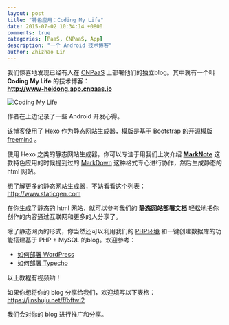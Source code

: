 ```yaml
---
layout: post
title: "特色应用：Coding My Life"
date: 2015-07-02 10:34:14 +0800
comments: true
categories: [PaaS, CNPaaS, App]
description: "一个 Android 技术博客"
author: Zhizhao Lin
---
```


我们惊喜地发现已经有人在 [CNPaaS] 上部署他们的独立blog。其中就有一个叫 **Coding My Life** 的技术博客：  
**<http://www-heidong.app.cnpaas.io>**

<img class="center" src="{{root_url}}/images/posts/featured-app-03.png" title="Coding My Life"></img>

作者在上边记录了一些 Android 开发心得。

该博客使用了 [Hexo] 作为静态网站生成器，模版是基于 [Bootstrap] 的开源模版 [freemind](https://github.com/wzpan/hexo-theme-freemind/) 。

使用 Hexo 之类的静态网站生成器，你可以专注于用我们上次介绍 **[MarkNote]** 这款特色应用的时候提到过的 [MarkDown] 这种格式专心进行协作，然后生成静态的 html 网站。

想了解更多的静态网站生成器，不妨看看这个列表：  
<http://www.staticgen.com>

在你生成了静态的 html 网站，就可以参考我们的 **[静态网站部署文档]** 轻松地把你创作的内容通过互联网和更多的人分享了。

除了静态网页的形式，你当然还可以利用我们的 [PHP环境] 和一键创建数据库的功能搭建基于 PHP + MySQL 的blog。欢迎参考：

* [如何部署 WordPress](http://doc.cnpaas.io/tutorial/wordpress.html)
* [如何部署 Typecho](http://doc.cnpaas.io/tutorial/typecho.html)

以上教程有视频哟！

如果你想将你的 blog 分享给我们，欢迎填写以下表格：  
<https://jinshuju.net/f/bftwI2>

我们会对你的 blog 进行推广和分享。

[CNPaas]:http://www.cnpaas.io
[Hexo]:http://hexo.io
[MarkNote]:http://blog.cnpaas.io/blog/featured-app-02/
[Bootstrap]:http://getbootstrap.com
[MarkDown]:http://daringfireball.net/projects/markdown/
[联系我们]:http://www.cnpaas.io/contact-us/
[静态网站部署文档]:http://doc.cnpaas.io/tutorial/static.html
[PHP环境]:http://doc.cnpaas.io/usage/php.html

